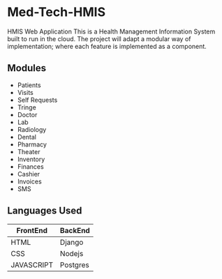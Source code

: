 # Med-Tech-HMIS
HMIS Web Application
This is a Health Management Information System built to run in the cloud.
The project will adapt a modular way of implementation; where each feature is implemented as a component.

## Modules
- Patients
- Visits
- Self Requests
- Tringe
- Doctor
- Lab
- Radiology
- Dental
- Pharmacy
- Theater 
- Inventory
- Finances 
- Cashier
- Invoices
- SMS

## Languages Used

| FrontEnd   | BackEnd    |
| ---------- | ---------- |
| HTML       |   Django   |
| CSS        |   Nodejs   |
| JAVASCRIPT |  Postgres  |
